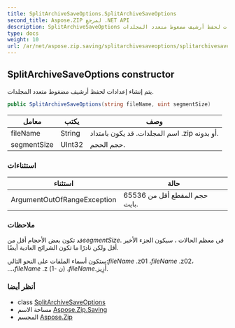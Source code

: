 ```yaml
---
title: SplitArchiveSaveOptions.SplitArchiveSaveOptions
second_title: Aspose.ZIP لمرجع .NET API
description: SplitArchiveSaveOptions البناء. يتم إنشاء إعدادات لحفظ أرشيف مضغوط متعدد المجلدات.
type: docs
weight: 10
url: /ar/net/aspose.zip.saving/splitarchivesaveoptions/splitarchivesaveoptions/
---
```

## SplitArchiveSaveOptions constructor

يتم إنشاء إعدادات لحفظ أرشيف مضغوط متعدد المجلدات.

```csharp
public SplitArchiveSaveOptions(string fileName, uint segmentSize)
```

| معامل | يكتب | وصف |
| --- | --- | --- |
| fileName | String | اسم المجلدات. قد يكون بامتداد .zip أو بدونه. |
| segmentSize | UInt32 | حجم الحجم. |

### استثناءات

| استثناء | حالة |
| --- | --- |
| ArgumentOutOfRangeException | حجم المقطع أقل من 65536 بايت. |

### ملاحظات

قد تكون بعض الأحجام أقل من*segmentSize*. في معظم الحالات ، سيكون الجزء الأخير أقل ولكن نادرًا ما تكون الشرائح العادية أيضًا.

ستكون أسماء الملفات على النحو التالي:*fileName* .z01 ،*fileName* .z02، ...،*fileName* .z (ن -1) ،*fileName*.أَزِيز.

### أنظر أيضا

* class [SplitArchiveSaveOptions](../)
* مساحة الاسم [Aspose.Zip.Saving](../../splitarchivesaveoptions/)
* المجسم [Aspose.Zip](../../../)


